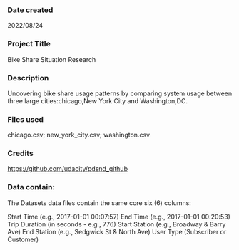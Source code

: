 ### Date created
2022/08/24

### Project Title
Bike Share Situation Research

### Description
Uncovering bike share usage patterns by comparing system usage between three large cities:chicago,New York City and Washington,DC.

### Files used
chicago.csv; new_york_city.csv; washington.csv

### Credits
https://github.com/udacity/pdsnd_github

### Data contain:
The Datasets data files contain the same core six (6) columns:

Start Time (e.g., 2017-01-01 00:07:57)
End Time (e.g., 2017-01-01 00:20:53)
Trip Duration (in seconds - e.g., 776)
Start Station (e.g., Broadway & Barry Ave)
End Station (e.g., Sedgwick St & North Ave)
User Type (Subscriber or Customer)